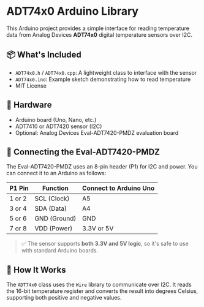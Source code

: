 # ADT74x0 Arduino Library

This Arduino project provides a simple interface for reading temperature data from Analog Devices **ADT74x0** digital temperature sensors over I2C.

## 📦 What's Included

- `ADT74x0.h` / `ADT74x0.cpp`: A lightweight class to interface with the sensor
- `ADT74x0.ino`: Example sketch demonstrating how to read temperature
- MIT License

## 🔧 Hardware

- Arduino board (Uno, Nano, etc.)
- ADT7410 or ADT7420 sensor (I2C)
- Optional: Analog Devices Eval-ADT7420-PMDZ evaluation board

## 🔌 Connecting the Eval-ADT7420-PMDZ

The Eval-ADT7420-PMDZ uses an 8-pin header (P1) for I2C and power. You can connect it to an Arduino as follows:

| P1 Pin | Function       | Connect to Arduino Uno |
|--------|----------------|-------------------------|
| 1 or 2 | SCL (Clock)    | A5                      |
| 3 or 4 | SDA (Data)     | A4                      |
| 5 or 6 | GND (Ground)   | GND                     |
| 7 or 8 | VDD (Power)    | 3.3V or 5V              |

> ✅ The sensor supports **both 3.3V and 5V logic**, so it's safe to use with standard Arduino boards.

## 🧠 How It Works

The `ADT74x0` class uses the `Wire` library to communicate over I2C. It reads the 16-bit temperature register and converts the result into degrees Celsius, supporting both positive and negative values.


